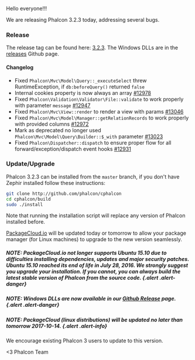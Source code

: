 Hello everyone!!!

We are releasing Phalcon 3.2.3 today, addressing several bugs. 

### Release
The release tag can be found here: [3.2.3](https://github.com/phalcon/cphalcon/releases/tag/v3.2.3). The Windows DLLs are in the [releases](https://github.com/phalcon/cphalcon/releases/) Github page.

#### Changelog
- Fixed `Phalcon\Mvc\Model\Query::_executeSelect` threw RuntimeException, if `db:beforeQuery()` returned `false`
- Internal cookies property is now always an array [#12978](https://github.com/phalcon/cphalcon/issues/12978)
- Fixed `Phalcon\Validation\Validator\File::validate` to work properly with parameter `message` [#12947](https://github.com/phalcon/cphalcon/issues/12947)
- Fixed `Phalcon\Mvc\View::render` to render a view with params [#13046](https://github.com/phalcon/cphalcon/issues/13046)
- Fixed `Phalcon\Mvc\Model\Manager::getRelationRecords` to work properly with provided columns [#12972](https://github.com/phalcon/cphalcon/issues/12972)
- Mark as deprecated no longer used `Phalcon\Mvc\Model\Query\Builder::$_with` parameter [#13023](https://github.com/phalcon/cphalcon/issues/13023)
- Fixed `Phalcon\Dispatcher::dispatch` to ensure proper flow for all forward/exception/dispatch event hooks [#12931](https://github.com/phalcon/cphalcon/issues/12931)

### Update/Upgrade
Phalcon 3.2.3 can be installed from the `master` branch, if you don't have Zephir installed follow these instructions:

```sh
git clone http://github.com/phalcon/cphalcon
cd cphalcon/build
sudo ./install
```

Note that running the installation script will replace any version of Phalcon installed before.

[PackageCloud.io](https://packagecloud.io/phalcon/stable) will be updated today or tomorrow to allow your package manager (for Linux machines) to upgrade to the new version seamlessly.

##### NOTE: PackageCloud.io not longer supports Ubuntu 15.10 due to difficulties installing dependencies, updates and major security patches. Ubuntu 15.10 reached its end of life in July 28, 2016. We strongly suggest you upgrade your installation. If you cannot, you can always build the latest stable version of Phalcon from the source code. {.alert .alert-danger}

##### NOTE: Windows DLLs are now available in our [Github Release](https://github.com/phalcon/cphalcon/releases/tag/v3.2.3) page. {.alert .alert-danger}

##### NOTE: PackageCloud (linux distributions) will be updated no later than tomorrow 2017-10-14. {.alert .alert-info}

We encourage existing Phalcon 3 users to update to this version.


<3 Phalcon Team

